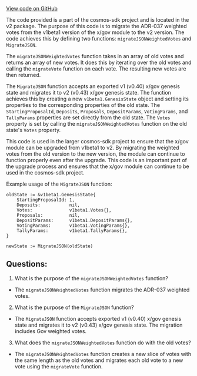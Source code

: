 [View code on GitHub](https://github.com/cosmos/cosmos-sdk.git/x/gov/migrations/v2/json.go)

The code provided is a part of the cosmos-sdk project and is located in the v2 package. The purpose of this code is to migrate the ADR-037 weighted votes from the v1beta1 version of the x/gov module to the v2 version. The code achieves this by defining two functions: `migrateJSONWeightedVotes` and `MigrateJSON`.

The `migrateJSONWeightedVotes` function takes in an array of old votes and returns an array of new votes. It does this by iterating over the old votes and calling the `migrateVote` function on each vote. The resulting new votes are then returned.

The `MigrateJSON` function accepts an exported v1 (v0.40) x/gov genesis state and migrates it to v2 (v0.43) x/gov genesis state. The function achieves this by creating a new `v1beta1.GenesisState` object and setting its properties to the corresponding properties of the old state. The `StartingProposalId`, `Deposits`, `Proposals`, `DepositParams`, `VotingParams`, and `TallyParams` properties are set directly from the old state. The `Votes` property is set by calling the `migrateJSONWeightedVotes` function on the old state's `Votes` property.

This code is used in the larger cosmos-sdk project to ensure that the x/gov module can be upgraded from v1beta1 to v2. By migrating the weighted votes from the old version to the new version, the module can continue to function properly even after the upgrade. This code is an important part of the upgrade process and ensures that the x/gov module can continue to be used in the cosmos-sdk project. 

Example usage of the `MigrateJSON` function:

```
oldState := &v1beta1.GenesisState{
    StartingProposalId: 1,
    Deposits:           nil,
    Votes:              v1beta1.Votes{},
    Proposals:          nil,
    DepositParams:      v1beta1.DepositParams{},
    VotingParams:       v1beta1.VotingParams{},
    TallyParams:        v1beta1.TallyParams{},
}

newState := MigrateJSON(oldState)
```
## Questions: 
 1. What is the purpose of the `migrateJSONWeightedVotes` function?
- The `migrateJSONWeightedVotes` function migrates the ADR-037 weighted votes.

2. What is the purpose of the `MigrateJSON` function?
- The `MigrateJSON` function accepts exported v1 (v0.40) x/gov genesis state and migrates it to v2 (v0.43) x/gov genesis state. The migration includes Gov weighted votes.

3. What does the `migrateJSONWeightedVotes` function do with the old votes?
- The `migrateJSONWeightedVotes` function creates a new slice of votes with the same length as the old votes and migrates each old vote to a new vote using the `migrateVote` function.